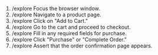 1. /explore Focus the browser window.
2. /explore Navigate to a product page.
3. /explore Click on "Add to Cart."
4. /explore Go to the cart and proceed to checkout.
5. /explore Fill in any required fields for purchase.
6. /explore Click "Purchase" or "Complete Order."
7. /explore Assert that the order confirmation page appears.